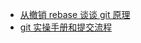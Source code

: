 - [从撤销 rebase 谈谈 git 原理
](https://juejin.cn/post/6844903554067464200)
- [git 实操手册和提交流程](http://blog.hu77.top/others/Git/01.html)